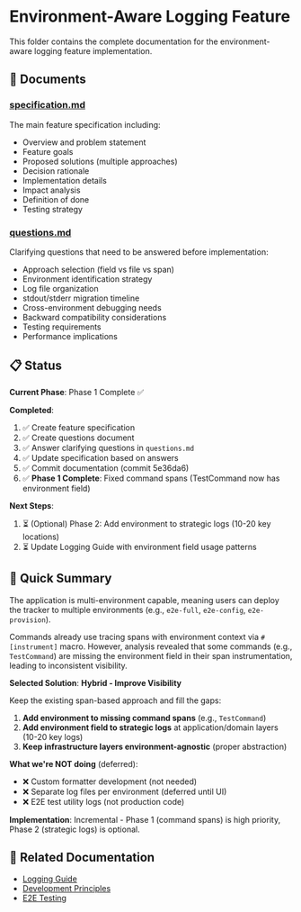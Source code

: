 # Environment-Aware Logging Feature

This folder contains the complete documentation for the environment-aware logging feature implementation.

## 📄 Documents

### [specification.md](./specification.md)

The main feature specification including:

- Overview and problem statement
- Feature goals
- Proposed solutions (multiple approaches)
- Decision rationale
- Implementation details
- Impact analysis
- Definition of done
- Testing strategy

### [questions.md](./questions.md)

Clarifying questions that need to be answered before implementation:

- Approach selection (field vs file vs span)
- Environment identification strategy
- Log file organization
- stdout/stderr migration timeline
- Cross-environment debugging needs
- Backward compatibility considerations
- Testing requirements
- Performance implications

## 📋 Status

**Current Phase**: Phase 1 Complete ✅

**Completed**:

1. ✅ Create feature specification
2. ✅ Create questions document
3. ✅ Answer clarifying questions in `questions.md`
4. ✅ Update specification based on answers
5. ✅ Commit documentation (commit 5e36da6)
6. ✅ **Phase 1 Complete**: Fixed command spans (TestCommand now has environment field)

**Next Steps**:

1. ⏳ (Optional) Phase 2: Add environment to strategic logs (10-20 key locations)
2. ⏳ Update Logging Guide with environment field usage patterns

## 🎯 Quick Summary

The application is multi-environment capable, meaning users can deploy the tracker to multiple environments (e.g., `e2e-full`, `e2e-config`, `e2e-provision`).

Commands already use tracing spans with environment context via `#[instrument]` macro. However, analysis revealed that some commands (e.g., `TestCommand`) are missing the environment field in their span instrumentation, leading to inconsistent visibility.

**Selected Solution**: **Hybrid - Improve Visibility**

Keep the existing span-based approach and fill the gaps:

1. **Add environment to missing command spans** (e.g., `TestCommand`)
2. **Add environment field to strategic logs** at application/domain layers (10-20 key logs)
3. **Keep infrastructure layers environment-agnostic** (proper abstraction)

**What we're NOT doing** (deferred):

- ❌ Custom formatter development (not needed)
- ❌ Separate log files per environment (deferred until UI)
- ❌ E2E test utility logs (not production code)

**Implementation**: Incremental - Phase 1 (command spans) is high priority, Phase 2 (strategic logs) is optional.

## 🔗 Related Documentation

- [Logging Guide](../../contributing/logging-guide.md)
- [Development Principles](../../development-principles.md)
- [E2E Testing](../../e2e-testing.md)
